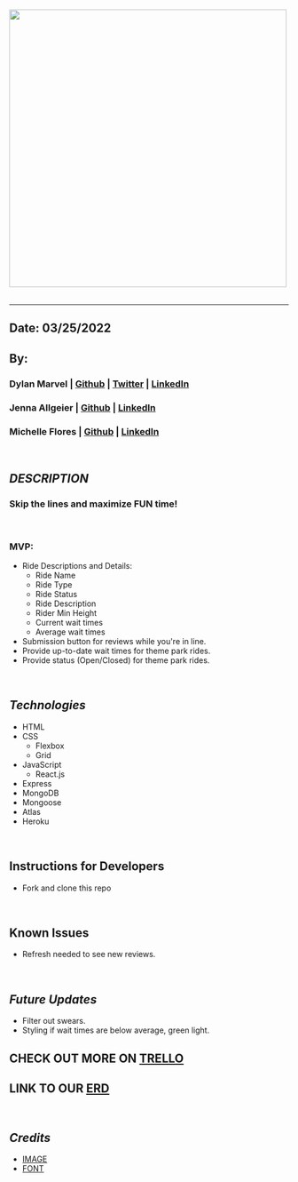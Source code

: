 &nbsp;
<img src="https://i.postimg.cc/V6cFhzhm/RUSH-red.png" width="500">
&nbsp;
***
## Date: 03/25/2022

## By: 

 ### Dylan Marvel | [Github](https://github.com/marveldylan) | [Twitter](https://twitter.com/dmarv77) | [LinkedIn](https://www.linkedin.com/in/dylan-marvel/)

 ### Jenna Allgeier | [Github](https://github.com/jenna-allgeier) | [LinkedIn](https://www.linkedin.com/in/jenna-allgeier/)

 ### Michelle Flores | [Github](https://github.com/Michelleflo55) | [LinkedIn](https://www.linkedin.com/in/michelle-flores-872481232/)

  &nbsp;
 ## ***DESCRIPTION***
 ### Skip the lines and maximize FUN time!
 &nbsp;
### MVP:
* Ride Descriptions and Details:
  * Ride Name
  * Ride Type
  * Ride Status
  * Ride Description
  * Rider Min Height
  * Current wait times
  * Average wait times
* Submission button for reviews while you're in line.
* Provide up-to-date wait times for theme park rides.
* Provide status (Open/Closed) for theme park rides.

 &nbsp;
 ## ***Technologies***
 * HTML
 * CSS
    * Flexbox
    * Grid
* JavaScript
   * React.js
 * Express
 * MongoDB
 * Mongoose
 * Atlas
 * Heroku

&nbsp;
## **Instructions for Developers**
* Fork and clone this repo

&nbsp;
## **Known Issues**
* Refresh needed to see new reviews.

&nbsp;
## ***Future Updates***
 * Filter out swears.
 * Styling if wait times are below average, green light.
&nbsp;
## **CHECK OUT MORE ON [TRELLO](https://trello.com/b/nUCLybFs/rush)**
## **LINK TO OUR [ERD](https://lucid.app/lucidchart/0d55d231-5a67-4155-8a4f-b67345ad9062/edit?beaconFlowId=C6840A3DC203BE03&invitationId=inv_6738c4f0-0ff5-4e4b-b328-772bc478c4b4&page=0_0#)**
&nbsp;
## ***Credits***
* [IMAGE](https://wallpaperboat.com/wp-content/uploads/2020/05/roller-coaster-07.jpg)
* [FONT](https://www.dafont.com/roller-coaster.font?text=RUSH)